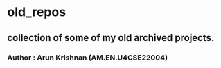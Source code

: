 # old_repos
## collection of  some of my old archived projects.
### Author : Arun Krishnan (AM.EN.U4CSE22004)
